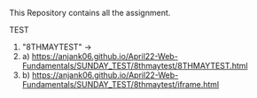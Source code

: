 This Repository contains all the assignment.

TEST
1. "8THMAYTEST" -> 
2. a) https://anjank06.github.io/April22-Web-Fundamentals/SUNDAY_TEST/8thmaytest/8THMAYTEST.html
3. b) https://anjank06.github.io/April22-Web-Fundamentals/SUNDAY_TEST/8thmaytest/iframe.html
